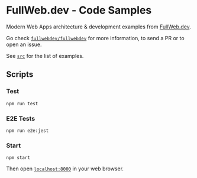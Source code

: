 # FullWeb.dev - Code Samples

Modern Web Apps architecture & development examples from [FullWeb.dev](https://fullweb.dev).

Go check [`fullwebdev/fullwebdev`](https://github.com/fullwebdev/fullwebdev) for more information, to send a PR or to open an issue.

See [`src`](src/README.md) for the list of examples.

## Scripts

### Test

`npm run test`

### E2E Tests

`npm run e2e:jest`

### Start

`npm start`

Then open [`localhost:8000`](http://localhost:8000) in your web browser.
